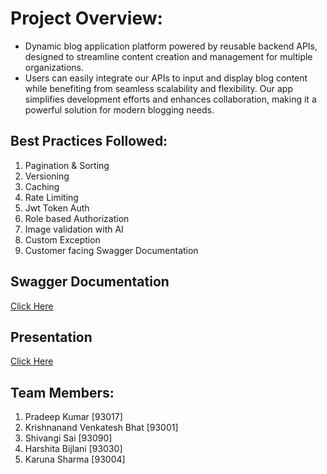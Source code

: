 # Project Overview:
- Dynamic blog application platform powered by reusable backend APIs, designed to streamline content creation and management for multiple organizations. 
- Users can easily integrate our APIs to input and display blog content while benefiting from seamless scalability and flexibility. Our app simplifies development efforts and enhances collaboration, making it a powerful solution for modern blogging needs.


## Best Practices Followed:
1. Pagination & Sorting
2. Versioning
3. Caching
4. Rate Limiting
5. Jwt Token Auth
6. Role based Authorization
7. Image validation with AI
8. Custom Exception 
9. Customer facing Swagger Documentation

## Swagger Documentation
[Click Here](http://localhost:8080/swagger-ui/index.html)

## Presentation
[Click Here](https://www.canva.com/design/DAGX4UPRfzI/l_76CArirCPYAf51BcZz2A/view?utm_content=DAGX4UPRfzI&utm_campaign=designshare&utm_medium=link2&utm_source=uniquelinks&utlId=h082345aeb1)
## Team Members:
1. Pradeep Kumar [93017]
2. Krishnanand Venkatesh Bhat [93001]
3. Shivangi Sai [93090]
4. Harshita Bijlani [93030]
5. Karuna Sharma [93004]
